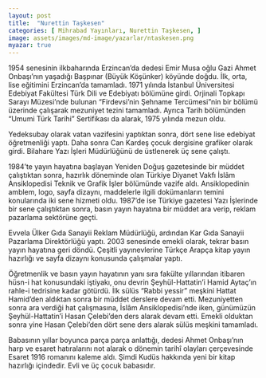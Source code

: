 ```yaml
---
layout: post
title:  "Nurettin Taşkesen"
categories: [ Mihrabad Yayınları, Nurettin Taşkesen, ]
image: assets/images/md-image/yazarlar/ntaskesen.png
myazar: true
---
```


1954 senesinin ilkbaharında Erzincan’da dedesi Emir Musa oğlu Gazi Ahmet Onbaşı’nın yaşadığı Başpınar (Büyük Köşünker) köyünde doğdu. İlk, orta, lise eğitimini Erzincan’da tamamladı. 1971 yılında İstanbul Üniversitesi Edebiyat Fakültesi Türk Dili ve Edebiyatı bölümüne girdi. Orjinali Topkapı Sarayı Müzesi’nde bulunan “Firdevsi’nin Şehname Tercümesi”nin bir bölümü üzerinde çalışarak mezuniyet tezini tamamladı. Ayrıca Tarih bölümünden “Umumi Türk Tarihi” Sertifikası da alarak, 1975 yılında mezun oldu.

Yedeksubay olarak vatan vazifesini yaptıktan sonra, dört sene lise edebiyat öğretmenliği yaptı. Daha sonra Can Kardeş çocuk dergisine grafiker olarak girdi. Bilahare Yazı İşleri Müdürlüğünü de üstlenerek üç sene çalıştı.

1984’te yayın hayatına başlayan Yeniden Doğuş gazetesinde bir müddet çalıştıktan sonra, hazırlık döneminde olan Türkiye Diyanet Vakfı İslâm Ansiklopedisi Teknik ve Grafik İşler bölümünde vazife aldı. Ansiklopedinin amblem, logo, sayfa dizaynı, maddelerle ilgili dokümanların temini konularında iki sene hizmeti oldu. 1987’de ise Türkiye gazetesi Yazı İşlerinde bir sene çalıştıktan sonra, basın yayın hayatına bir müddet ara verip, reklam pazarlama sektörüne geçti.

Evvela Ülker Gıda Sanayii Reklam Müdürlüğü, ardından Kar Gıda Sanayii Pazarlama Direktörlüğü yaptı. 2003 senesinde emekli olarak, tekrar basın yayın hayatına geri döndü. Çeşitli yayınevlerine Türkçe Arapça kitap yayın hazırlığı ve sayfa dizaynı konusunda çalışmalar yaptı.

Öğretmenlik ve basın yayın hayatının yanı sıra fakülte yıllarından itibaren hüsn-i hat konusundaki iştiyakı, onu devrin Şeyhül-Hattatin’i Hamid Aytaç’ın rahle-i tedrisine kadar götürdü. İlk sülüs “Rabbi yessir” meşkini Hattat Hamid’den aldıktan sonra bir müddet derslere devam etti. Mezuniyetten sonra ara verdiği hat çalışmasına, İslâm Ansiklopedisi’nde iken, günümüzün Şeyhül-Hattatin’i Hasan Çelebi’den ders alarak devam etti. Emekli olduktan sonra yine Hasan Çelebi’den dört sene ders alarak sülüs meşkini tamamladı.

Babasının yıllar boyunca parça parça anlattığı, dedesi Ahmet Onbaşı’nın harp ve esaret hatıralarını not alarak o dönemin tarihî olayları çerçevesinde Esaret 1916 romanını kaleme aldı. Şimdi Kudüs hakkında yeni bir kitap hazırlığı içindedir. Evli ve üç çocuk babasıdır.